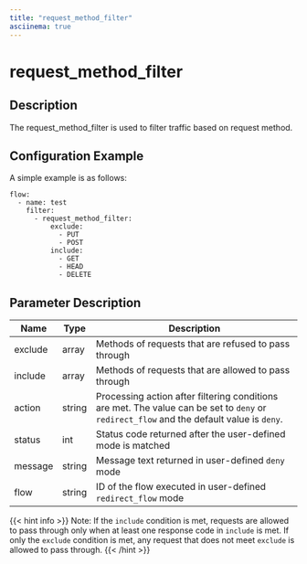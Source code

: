 ```yaml
---
title: "request_method_filter"
asciinema: true
---
```


# request_method_filter

## Description

The request_method_filter is used to filter traffic based on request method.

## Configuration Example

A simple example is as follows:

```
flow:
  - name: test
    filter:
      - request_method_filter:
          exclude:
            - PUT
            - POST
          include:
            - GET
            - HEAD
            - DELETE
```

## Parameter Description

| Name    | Type   | Description                                                                                                                              |
| ------- | ------ | ---------------------------------------------------------------------------------------------------------------------------------------- |
| exclude | array  | Methods of requests that are refused to pass through                                                                                     |
| include | array  | Methods of requests that are allowed to pass through                                                                                     |
| action  | string | Processing action after filtering conditions are met. The value can be set to `deny` or `redirect_flow` and the default value is `deny`. |
| status  | int    | Status code returned after the user-defined mode is matched                                                                              |
| message | string | Message text returned in user-defined `deny` mode                                                                                        |
| flow    | string | ID of the flow executed in user-defined `redirect_flow` mode                                                                             |

{{< hint info >}}
Note: If the `include` condition is met, requests are allowed to pass through only when at least one response code in `include` is met.
If only the `exclude` condition is met, any request that does not meet `exclude` is allowed to pass through.
{{< /hint >}}
